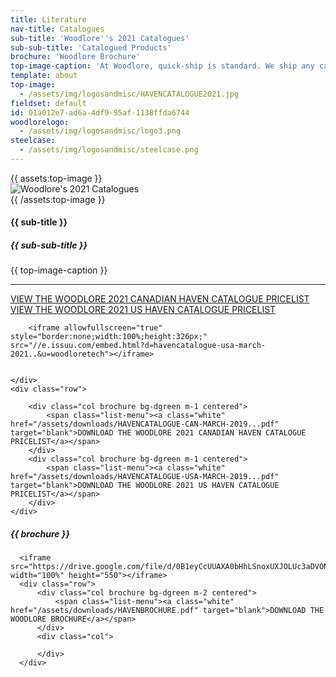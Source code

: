 ```yaml
---
title: Literature
nav-title: Catalogues
sub-title: 'Woodlore''s 2021 Catalogues'
sub-sub-title: 'Catalogued Products'
brochure: 'Woodlore Brochure'
top-image-caption: 'At Woodlore, quick-ship is standard. We ship any catalogued product, in any of our 24 standard finishes in 8 business days from receipt of order, with no quantity limitations. If you need it faster, just let us know. Processes are in place to expedite shipping for those times when it just can’t wait. When it comes to custom product, Woodlore can design, engineer and deliver the majority of custom product requirements in 2-4 weeks, depending on the level of complexity.'
template: about
top-image:
  - /assets/img/logosandmisc/HAVENCATALOGUE2021.jpg
fieldset: default
id: 01a012e7-ad6a-4df9-95af-1138ffda6744
woodlorelogo:
  - /assets/img/logosandmisc/logo3.png
steelcase:
  - /assets/img/logosandmisc/steelcase.png
---
```

<section class="regular">
  	<div class="container-fluid centered">
  		<div class="block">
  		    <div class="row">
                {{ assets:top-image }}
  		        <div class="col">
                    <img src="{{ glide:url q="75" fm="jpg" }}" class="large-image" alt="Woodlore's 2021 Catalogues"/>
 		        </div>
                {{ /assets:top-image }}
  		    </div>
  		</div>
  		<div class="block">
  			<h4 class="orange bold">{{ sub-title }}</h4>
              <h5 class="orange bold">{{ sub-sub-title }}</h5>
  			<p>{{ top-image-caption }}</p>
  		</div>
  		<hr>
      </div>
</section>
<section class="regular">
    <div class="row">
        <div class="col brochure bg-dgreen m-1 centered">
            <span class="list-menu"><a class="white" href="https://issuu.com/woodloretech/docs/havencatalogue-can-march-2021..?e=3452000/59408765" target="blank" >VIEW THE WOODLORE 2021 CANADIAN HAVEN CATALOGUE PRICELIST</a></span>
        </div>
        <div class="col brochure bg-dgreen m-1 centered">
            <span class="list-menu"><a class="white" href="https://issuu.com/woodloretech/docs/havencatalogue-usa-march-2021..?e=3452000/59409006" target="blank" >VIEW THE WOODLORE 2021 US HAVEN CATALOGUE PRICELIST</a></span>
        </div>


        <iframe allowfullscreen="true" style="border:none;width:100%;height:326px;" src="//e.issuu.com/embed.html?d=havencatalogue-usa-march-2021..&u=woodloretech"></iframe>


    </div>
    <div class="row">

        <div class="col brochure bg-dgreen m-1 centered">
            <span class="list-menu"><a class="white" href="/assets/downloads/HAVENCATALOGUE-CAN-MARCH-2019...pdf" target="blank">DOWNLOAD THE WOODLORE 2021 CANADIAN HAVEN CATALOGUE PRICELIST</a></span>
        </div>
        <div class="col brochure bg-dgreen m-1 centered">
            <span class="list-menu"><a class="white" href="/assets/downloads/HAVENCATALOGUE-USA-MARCH-2019...pdf" target="blank">DOWNLOAD THE WOODLORE 2021 US HAVEN CATALOGUE PRICELIST</a></span>
        </div>
    </div>
</section>
<section class="regular">
       <h5 class="orange bold">{{ brochure }}</h5>

      <iframe src="https://drive.google.com/file/d/0B1eyCcUUAXA0bHhLSnoxUXJOLUc3aDVONkxpb2ZEclhjWm13/preview" width="100%" height="550"></iframe>
      <div class="row">
          <div class="col brochure bg-dgreen m-2 centered">
              <span class="list-menu"><a class="white" href="/assets/downloads/HAVENBROCHURE.pdf" target="blank">DOWNLOAD THE WOODLORE BROCHURE</a></span>
          </div>
          <div class="col">

          </div>
      </div>
</section>
